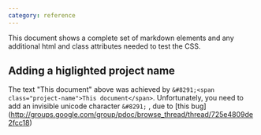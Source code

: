 ```yaml
---
category: reference
---
```


&#8291;<span class="project-name">This document</span> shows a complete set of markdown elements and any additional html and class attributes needed to test the CSS.

Adding a higlighted project name
--------------

The text <span class="project-name">"This document" </span> above was achieved by `&#8291;<span class="project-name">This document</span>`. Unfortunately, you need to add an invisible unicode character `&#8291;` , due to [this bug] (http://groups.google.com/group/pdoc/browse_thread/thread/725e4809de2fcc18)

